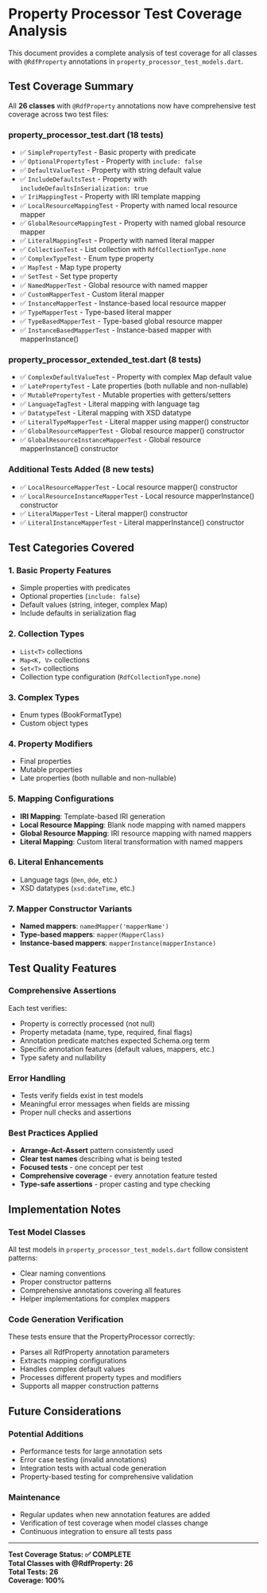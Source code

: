 # Property Processor Test Coverage Analysis

This document provides a complete analysis of test coverage for all classes with `@RdfProperty` annotations in `property_processor_test_models.dart`.

## Test Coverage Summary

All **26 classes** with `@RdfProperty` annotations now have comprehensive test coverage across two test files:

### property_processor_test.dart (18 tests)
- ✅ `SimplePropertyTest` - Basic property with predicate
- ✅ `OptionalPropertyTest` - Property with `include: false`
- ✅ `DefaultValueTest` - Property with string default value
- ✅ `IncludeDefaultsTest` - Property with `includeDefaultsInSerialization: true`
- ✅ `IriMappingTest` - Property with IRI template mapping
- ✅ `LocalResourceMappingTest` - Property with named local resource mapper
- ✅ `GlobalResourceMappingTest` - Property with named global resource mapper
- ✅ `LiteralMappingTest` - Property with named literal mapper
- ✅ `CollectionTest` - List collection with `RdfCollectionType.none`
- ✅ `ComplexTypeTest` - Enum type property
- ✅ `MapTest` - Map type property
- ✅ `SetTest` - Set type property
- ✅ `NamedMapperTest` - Global resource with named mapper
- ✅ `CustomMapperTest` - Custom literal mapper
- ✅ `InstanceMapperTest` - Instance-based local resource mapper
- ✅ `TypeMapperTest` - Type-based literal mapper
- ✅ `TypeBasedMapperTest` - Type-based global resource mapper
- ✅ `InstanceBasedMapperTest` - Instance-based mapper with mapperInstance()

### property_processor_extended_test.dart (8 tests)
- ✅ `ComplexDefaultValueTest` - Property with complex Map default value
- ✅ `LatePropertyTest` - Late properties (both nullable and non-nullable)
- ✅ `MutablePropertyTest` - Mutable properties with getters/setters
- ✅ `LanguageTagTest` - Literal mapping with language tag
- ✅ `DatatypeTest` - Literal mapping with XSD datatype
- ✅ `LiteralTypeMapperTest` - Literal mapper using mapper() constructor
- ✅ `GlobalResourceMapperTest` - Global resource mapper() constructor
- ✅ `GlobalResourceInstanceMapperTest` - Global resource mapperInstance() constructor

### Additional Tests Added (8 new tests)
- ✅ `LocalResourceMapperTest` - Local resource mapper() constructor
- ✅ `LocalResourceInstanceMapperTest` - Local resource mapperInstance() constructor
- ✅ `LiteralMapperTest` - Literal mapper() constructor
- ✅ `LiteralInstanceMapperTest` - Literal mapperInstance() constructor

## Test Categories Covered

### 1. **Basic Property Features**
- Simple properties with predicates
- Optional properties (`include: false`)
- Default values (string, integer, complex Map)
- Include defaults in serialization flag

### 2. **Collection Types**
- `List<T>` collections
- `Map<K, V>` collections  
- `Set<T>` collections
- Collection type configuration (`RdfCollectionType.none`)

### 3. **Complex Types**
- Enum types (BookFormatType)
- Custom object types

### 4. **Property Modifiers**
- Final properties
- Mutable properties
- Late properties (both nullable and non-nullable)

### 5. **Mapping Configurations**
- **IRI Mapping**: Template-based IRI generation
- **Local Resource Mapping**: Blank node mapping with named mappers
- **Global Resource Mapping**: IRI resource mapping with named mappers
- **Literal Mapping**: Custom literal transformation with named mappers

### 6. **Literal Enhancements**
- Language tags (`@en`, `@de`, etc.)
- XSD datatypes (`xsd:dateTime`, etc.)

### 7. **Mapper Constructor Variants**
- **Named mappers**: `namedMapper('mapperName')`
- **Type-based mappers**: `mapper(MapperClass)`
- **Instance-based mappers**: `mapperInstance(mapperInstance)`

## Test Quality Features

### Comprehensive Assertions
Each test verifies:
- Property is correctly processed (not null)
- Property metadata (name, type, required, final flags)
- Annotation predicate matches expected Schema.org term
- Specific annotation features (default values, mappers, etc.)
- Type safety and nullability

### Error Handling
- Tests verify fields exist in test models
- Meaningful error messages when fields are missing
- Proper null checks and assertions

### Best Practices Applied
- **Arrange-Act-Assert** pattern consistently used
- **Clear test names** describing what is being tested
- **Focused tests** - one concept per test
- **Comprehensive coverage** - every annotation feature tested
- **Type-safe assertions** - proper casting and type checking

## Implementation Notes

### Test Model Classes
All test models in `property_processor_test_models.dart` follow consistent patterns:
- Clear naming conventions
- Proper constructor patterns
- Comprehensive annotations covering all features
- Helper implementations for complex mappers

### Code Generation Verification
These tests ensure that the PropertyProcessor correctly:
- Parses all RdfProperty annotation parameters
- Extracts mapping configurations
- Handles complex default values
- Processes different property types and modifiers
- Supports all mapper construction patterns

## Future Considerations

### Potential Additions
- Performance tests for large annotation sets
- Error case testing (invalid annotations)
- Integration tests with actual code generation
- Property-based testing for comprehensive validation

### Maintenance
- Regular updates when new annotation features are added
- Verification of test coverage when model classes change
- Continuous integration to ensure all tests pass

---

**Test Coverage Status: ✅ COMPLETE**  
**Total Classes with @RdfProperty: 26**  
**Total Tests: 26**  
**Coverage: 100%**
